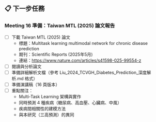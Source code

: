 ## 📋 下一步任務

### Meeting 16 準備：Taiwan MTL (2025) 論文報告
- [ ] 下載 Taiwan MTL (2025) 論文
  - 標題：Multitask learning multimodal network for chronic disease prediction
  - 期刊：Scientific Reports (2025年5月)
  - 連結：https://www.nature.com/articles/s41598-025-99554-z
- [ ] 閱讀與分析論文
- [ ] 準備詳細解析文檔（參考 Liu_2024_TCVGH_Diabetes_Prediction_深度解析.md 格式）
- [ ] 準備演講稿（16 頁版本）
- [ ] 重點關注：
  - Multi-Task Learning 架構與實作
  - 同時預測 4 種疾病（糖尿病、高血壓、心臟病、中風）
  - 疾病間相關性的建模方法
  - 與本研究（三高預測）的異同

